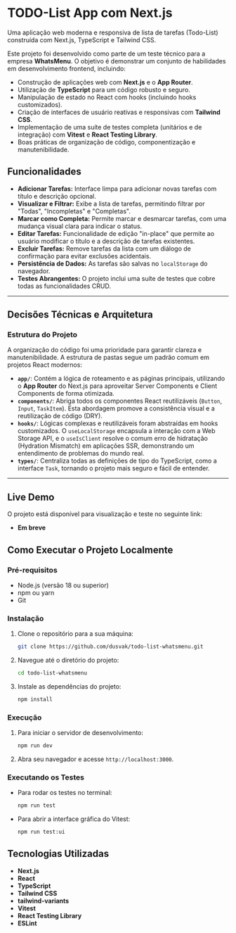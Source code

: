 # TODO-List App com Next.js

Uma aplicação web moderna e responsiva de lista de tarefas (Todo-List) construída com Next.js, TypeScript e Tailwind CSS.

Este projeto foi desenvolvido como parte de um teste técnico para a empresa **WhatsMenu**. O objetivo é demonstrar um conjunto de habilidades em desenvolvimento frontend, incluindo:
- Construção de aplicações web com **Next.js** e o **App Router**.
- Utilização de **TypeScript** para um código robusto e seguro.
- Manipulação de estado no React com hooks (incluindo hooks customizados).
- Criação de interfaces de usuário reativas e responsivas com **Tailwind CSS**.
- Implementação de uma suíte de testes completa (unitários e de integração) com **Vitest** e **React Testing Library**.
- Boas práticas de organização de código, componentização e manutenibilidade.

## Funcionalidades

*   **Adicionar Tarefas:** Interface limpa para adicionar novas tarefas com título e descrição opcional.
*   **Visualizar e Filtrar:** Exibe a lista de tarefas, permitindo filtrar por "Todas", "Incompletas" e "Completas".
*   **Marcar como Completa:** Permite marcar e desmarcar tarefas, com uma mudança visual clara para indicar o status.
*   **Editar Tarefas:** Funcionalidade de edição "in-place" que permite ao usuário modificar o título e a descrição de tarefas existentes.
*   **Excluir Tarefas:** Remove tarefas da lista com um diálogo de confirmação para evitar exclusões acidentais.
*   **Persistência de Dados:** As tarefas são salvas no `localStorage` do navegador.
*   **Testes Abrangentes:** O projeto inclui uma suíte de testes que cobre todas as funcionalidades CRUD.

---

## Decisões Técnicas e Arquitetura

### Estrutura do Projeto
A organização do código foi uma prioridade para garantir clareza e manutenibilidade. A estrutura de pastas segue um padrão comum em projetos React modernos:
- **`app/`**: Contém a lógica de roteamento e as páginas principais, utilizando o **App Router** do Next.js para aproveitar Server Components e Client Components de forma otimizada.
- **`components/`**: Abriga todos os componentes React reutilizáveis (`Button`, `Input`, `TaskItem`). Esta abordagem promove a consistência visual e a reutilização de código (DRY).
- **`hooks/`**: Lógicas complexas e reutilizáveis foram abstraídas em hooks customizados. O `useLocalStorage` encapsula a interação com a Web Storage API, e o `useIsClient` resolve o comum erro de hidratação (Hydration Mismatch) em aplicações SSR, demonstrando um entendimento de problemas do mundo real.
- **`types/`**: Centraliza todas as definições de tipo do TypeScript, como a interface `Task`, tornando o projeto mais seguro e fácil de entender.

---

## Live Demo

O projeto está disponível para visualização e teste no seguinte link:

*   **Em breve**

## Como Executar o Projeto Localmente

### Pré-requisitos

*   Node.js (versão 18 ou superior)
*   npm ou yarn
*   Git

### Instalação

1.  Clone o repositório para a sua máquina:
    ```bash
    git clone https://github.com/dusvak/todo-list-whatsmenu.git
    ```

2.  Navegue até o diretório do projeto:
    ```bash
    cd todo-list-whatsmenu
    ```

3.  Instale as dependências do projeto:
    ```bash
    npm install
    ```

### Execução

1.  Para iniciar o servidor de desenvolvimento:
    ```bash
    npm run dev
    ```

2.  Abra seu navegador e acesse `http://localhost:3000`.

### Executando os Testes

*   Para rodar os testes no terminal:
    ```bash
    npm run test
    ```
*   Para abrir a interface gráfica do Vitest:
    ```bash
    npm run test:ui
    ```

## Tecnologias Utilizadas

*   **Next.js**
*   **React**
*   **TypeScript**
*   **Tailwind CSS**
*   **tailwind-variants**
*   **Vitest**
*   **React Testing Library**
*   **ESLint**
